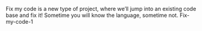 Fix my code is a new type of project, where we’ll jump into an existing code base and fix it! Sometime you will know the language, sometime not.
Fix-my-code-1
